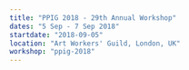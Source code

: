 ```yaml
---
title: "PPIG 2018 - 29th Annual Workshop"
dates: "5 Sep - 7 Sep 2018"
startdate: "2018-09-05"
location: "Art Workers' Guild, London, UK"
workshop: "ppig-2018"
---
```

